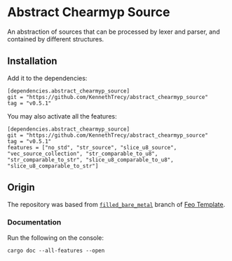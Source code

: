 # Abstract Chearmyp Source
An abstraction of sources that can be processed by lexer and parser, and contained by different structures.

## Installation
Add it to the dependencies:
```
[dependencies.abstract_chearmyp_source]
git = "https://github.com/KennethTrecy/abstract_chearmyp_source"
tag = "v0.5.1"
```

You may also activate all the features:
```
[dependencies.abstract_chearmyp_source]
git = "https://github.com/KennethTrecy/abstract_chearmyp_source"
tag = "v0.5.1"
features = ["no_std", "str_source", "slice_u8_source", "vec_source_collection", "str_comparable_to_u8", "str_comparable_to_str", "slice_u8_comparable_to_u8", "slice_u8_comparable_to_str"]
```

## Origin
The repository was based from [`filled_bare_metal`] branch of [Feo Template].

### Documentation
Run the following on the console:
```
cargo doc --all-features --open
```

[`filled_bare_metal`]: https://github.com/KennethTrecy/feo_template/tree/filled_bare_metal
[Feo Template]: https://github.com/KennethTrecy/feo_template
